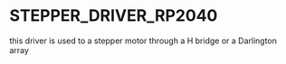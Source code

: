 # STEPPER_DRIVER_RP2040
this driver is used to a stepper motor through a H bridge or a Darlington array 
